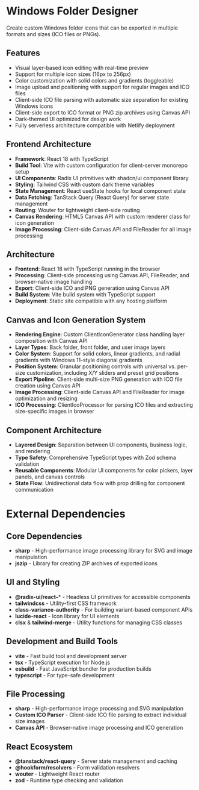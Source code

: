 # Windows Folder Designer

Create custom Windows folder icons that can be exported in multiple formats and sizes (ICO files or PNGs).

## Features
- Visual layer-based icon editing with real-time preview
- Support for multiple icon sizes (16px to 256px)
- Color customization with solid colors and gradients (toggleable)
- Image upload and positioning with support for regular images and ICO files
- Client-side ICO file parsing with automatic size separation for existing Windows icons
- Client-side export to ICO format or PNG zip archives using Canvas API
- Dark-themed UI optimized for design work
- Fully serverless architecture compatible with Netlify deployment

## Frontend Architecture
- **Framework**: React 18 with TypeScript
- **Build Tool**: Vite with custom configuration for client-server monorepo setup
- **UI Components**: Radix UI primitives with shadcn/ui component library
- **Styling**: Tailwind CSS with custom dark theme variables
- **State Management**: React useState hooks for local component state
- **Data Fetching**: TanStack Query (React Query) for server state management
- **Routing**: Wouter for lightweight client-side routing
- **Canvas Rendering**: HTML5 Canvas API with custom renderer class for icon generation
- **Image Processing**: Client-side Canvas API and FileReader for all image processing

## Architecture
- **Frontend**: React 18 with TypeScript running in the browser
- **Processing**: Client-side processing using Canvas API, FileReader, and browser-native image handling
- **Export**: Client-side ICO and PNG generation using Canvas API
- **Build System**: Vite build system with TypeScript support
- **Deployment**: Static site compatible with any hosting platform

## Canvas and Icon Generation System
- **Rendering Engine**: Custom ClientIconGenerator class handling layer composition with Canvas API
- **Layer Types**: Back folder, front folder, and user image layers
- **Color System**: Support for solid colors, linear gradients, and radial gradients with Windows 11-style diagonal gradients
- **Position System**: Granular positioning controls with universal vs. per-size customization, including X/Y sliders and preset grid positions
- **Export Pipeline**: Client-side multi-size PNG generation with ICO file creation using Canvas API
- **Image Processing**: Client-side Canvas API and FileReader for image optimization and resizing
- **ICO Processing**: ClientIcoProcessor for parsing ICO files and extracting size-specific images in browser

## Component Architecture
- **Layered Design**: Separation between UI components, business logic, and rendering
- **Type Safety**: Comprehensive TypeScript types with Zod schema validation
- **Reusable Components**: Modular UI components for color pickers, layer panels, and canvas controls
- **State Flow**: Unidirectional data flow with prop drilling for component communication

# External Dependencies

## Core Dependencies
- **sharp** - High-performance image processing library for SVG and image manipulation
- **jszip** - Library for creating ZIP archives of exported icons

## UI and Styling
- **@radix-ui/react-*** - Headless UI primitives for accessible components
- **tailwindcss** - Utility-first CSS framework
- **class-variance-authority** - For building variant-based component APIs
- **lucide-react** - Icon library for UI elements
- **clsx** & **tailwind-merge** - Utility functions for managing CSS classes

## Development and Build Tools
- **vite** - Fast build tool and development server
- **tsx** - TypeScript execution for Node.js
- **esbuild** - Fast JavaScript bundler for production builds
- **typescript** - For type-safe development

## File Processing
- **sharp** - High-performance image processing and SVG manipulation
- **Custom ICO Parser** - Client-side ICO file parsing to extract individual size images
- **Canvas API** - Browser-native image processing and ICO generation

## React Ecosystem
- **@tanstack/react-query** - Server state management and caching
- **@hookform/resolvers** - Form validation resolvers
- **wouter** - Lightweight React router
- **zod** - Runtime type checking and validation
